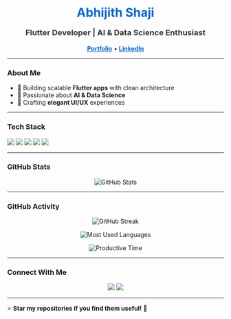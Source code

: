 <h1 align="center" style="color:#0A66C2;">Abhijith Shaji</h1>

<p align="center" style="font-size:18px; font-weight:bold; color:#333;">
  Flutter Developer | AI & Data Science Enthusiast
</p>

<p align="center">
  <a href="https://abhijith-theta.vercel.app/" style="color:#0A66C2; font-weight:bold;">Portfolio</a> •
  <a href="https://www.linkedin.com/in/stabhijith/" style="color:#0A66C2; font-weight:bold;">LinkedIn</a>
</p>

---

### About Me
- 🚀 Building scalable **Flutter apps** with clean architecture
- 🤖 Passionate about **AI & Data Science**
- 🎨 Crafting **elegant UI/UX** experiences
---

### Tech Stack
<p align="left">
  <img src="https://img.shields.io/badge/Flutter-0A66C2?style=flat&logo=flutter&logoColor=white" />
  <img src="https://img.shields.io/badge/Dart-0175C2?style=flat&logo=dart&logoColor=white" />
  <img src="https://img.shields.io/badge/Firebase-FFCA28?style=flat&logo=firebase&logoColor=black" />
  <img src="https://img.shields.io/badge/Python-3776AB?style=flat&logo=python&logoColor=white" />
  <img src="https://img.shields.io/badge/TensorFlow-FF6F00?style=flat&logo=tensorflow&logoColor=white" />
</p>

---

### GitHub Stats
<p align="center">
  <img src="https://github-readme-stats.vercel.app/api?username=abhijeeeth&show_icons=true&theme=calm" alt="GitHub Stats" />
</p>

---

### GitHub Activity
<p align="center">
  <img src="https://github-readme-streak-stats.herokuapp.com/?user=abhijeeeth&theme=tokyo-night" alt="GitHub Streak" />
</p>
<p align="center">
  <img src="https://github-profile-summary-cards.vercel.app/api/cards/repos-per-language?username=abhijeeeth&theme=tokyo-night" alt="Most Used Languages" />
</p>
<p align="center">
  <img src="https://github-profile-summary-cards.vercel.app/api/cards/productive-time?username=abhijeeeth&theme=tokyo-night&utcOffset=8" alt="Productive Time" />
</p>

---

### Connect With Me
<p align="center">
  <a href="https://abhijith-theta.vercel.app/"><img src="https://img.shields.io/badge/Portfolio-0A66C2?style=for-the-badge&logoColor=white" /></a>
  <a href="https://www.linkedin.com/in/stabhijith/"><img src="https://img.shields.io/badge/LinkedIn-0A66C2?style=for-the-badge&logo=linkedin&logoColor=white" /></a>
</p>

---

⭐️ **Star my repositories if you find them useful!** 🚀
